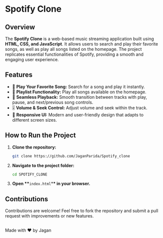 # Spotify Clone

## Overview

The **Spotify Clone** is a web-based music streaming application built using **HTML, CSS, and JavaScript**. It allows users to search and play their favorite songs, as well as play all songs listed on the homepage. The project replicates essential functionalities of Spotify, providing a smooth and engaging user experience.

## Features

- 🎵 **Play Your Favorite Song:** Search for a song and play it instantly.
- 📜 **Playlist Functionality:** Play all songs available on the homepage.
- 🔄 **Seamless Playback:** Smooth transition between tracks with play, pause, and next/previous song controls.
- 🎚 **Volume & Seek Control:** Adjust volume and seek within the track.
- 🎨 **Responsive UI:** Modern and user-friendly design that adapts to different screen sizes.

## How to Run the Project

1. **Clone the repository:**
   ```sh
   git clone https://github.com/JaganParida/Spotify_clone
   ```
2. **Navigate to the project folder:**
   ```sh
   cd SPOTIFY_CLONE
   ```
3. **Open \*\***`index.html`\***\* in your browser.**

## Contributions

Contributions are welcome! Feel free to fork the repository and submit a pull request with improvements or new features.

##

Made with ❤️ by Jagan
